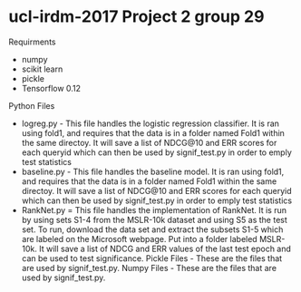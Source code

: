 # ucl-irdm-2017 Project 2 group 29

Requirments
* numpy
* scikit learn
* pickle
* Tensorflow 0.12

Python Files
* logreg.py - This file handles the logistic regression classifier. It is ran using fold1, and requires that the data is in a folder named Fold1 within the same directoy. It will save a list of NDCG@10 and ERR scores for each queryid which can then be used by signif_test.py in order to emply test statistics
* baseline.py - This file handles the baseline model. It is ran using fold1, and requires that the data is in a folder named Fold1 within the same directoy. It will save a list of NDCG@10 and ERR scores for each queryid which can then be used by signif_test.py in order to emply test statistics
* RankNet.py = This file handles the implementation of RankNet. It is run by using sets S1-4 from the MSLR-10k dataset and using S5 as the test set. To run, download the data set and extract the subsets S1-5 which are labeled on the Microsoft webpage. Put into a folder labeled MSLR-10k. It will save a list of NDCG and ERR values of the last test epoch and can be used to test significance.
Pickle Files - These are the files that are used by signif_test.py.
Numpy Files -  These are the files that are used by signif_test.py.
